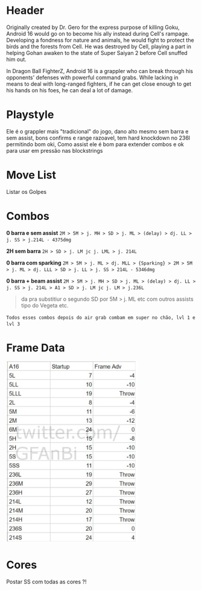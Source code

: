 <!-- TITLE: Geral -->
<!-- SUBTITLE: A quick summary of Geral -->

# Header
Originally created by Dr. Gero for the express purpose of killing Goku, Android 16 would go on to become his ally instead during Cell's rampage. Developing a fondness for nature and animals, he would fight to protect the birds and the forests from Cell. He was destroyed by Cell, playing a part in helping Gohan awaken to the state of Super Saiyan 2 before Cell snuffed him out.

In Dragon Ball FighterZ, Android 16 is a grappler who can break through his opponents' defenses with powerful command grabs. While lacking in means to deal with long-ranged fighters, if he can get close enough to get his hands on his foes, he can deal a lot of damage. 

# Playstyle
Ele é o grappler mais "tradicional" do jogo, dano alto mesmo sem barra e sem assist, bons confirms e range razoavel, tem  hard knockdown no 236l permitindo bom oki,
Como assist ele é bom para extender combos e ok para usar em pressão nas blockstrings
# Move List
Listar os Golpes

# Combos
**0 barra e sem assist**
`2M > 5M > j. MH > SD > j. ML > (delay) > dj. LL > j. SS > j.214L - 4375dmg`

**2H sem barra**
`2H > SD > j. LM jc j. LML > j. 214L`

**0 barra com sparking**
`2M > 5M > j. ML > dj. MLL > {Sparking} > 2M > 5M > j. ML > dj. LLL > SD > j. LL > j. SS > 214L - 5346dmg`

**0 barra  + beam assist**
`2M > 5M > j. MH > SD > j. ML > (delay) > dj. LL > j. SS > j. 214L > A1 > SD > j. LM jc j. LM > j.236L`
> da pra substitiur o segundo SD por 5M  > j. ML etc com outros assists tipo do Vegeta etc.

`Todos esses combos depois do air grab combam em super no chão, lvl 1 e lvl 3`


# Frame Data

![A 16 Frame Data](/uploads/a-16-frame-data.jpg "A 16 Frame Data")

# Cores
Postar SS com todas as cores ?!
